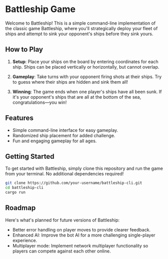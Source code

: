 # Battleship Game

Welcome to Battleship! This is a simple command-line implementation of the classic game Battleship, where you'll strategically deploy your fleet of ships and attempt to sink your opponent's ships before they sink yours.

## How to Play

1. **Setup**: Place your ships on the board by entering coordinates for each ship. Ships can be placed vertically or horizontally, but cannot overlap.

2. **Gameplay**: Take turns with your opponent firing shots at their ships. Try to guess where their ships are hidden and sink them all!

3. **Winning**: The game ends when one player's ships have all been sunk. If it's your opponent's ships that are all at the bottom of the sea, congratulations—you win!

## Features

- Simple command-line interface for easy gameplay.
- Randomized ship placement for added challenge.
- Fun and engaging gameplay for all ages.

## Getting Started

To get started with Battleship, simply clone this repository and run the game from your terminal. No additional dependencies required!

```bash
git clone https://github.com/your-username/battleship-cli.git
cd battleship-cli
cargo run
```

## Roadmap

Here's what's planned for future versions of Battleship:

- Better error handling on player moves to provide clearer feedback.
- Enhanced AI: Improve the bot AI for a more challenging single-player experience.
- Multiplayer mode: Implement network multiplayer functionality so players can compete against each other online.
